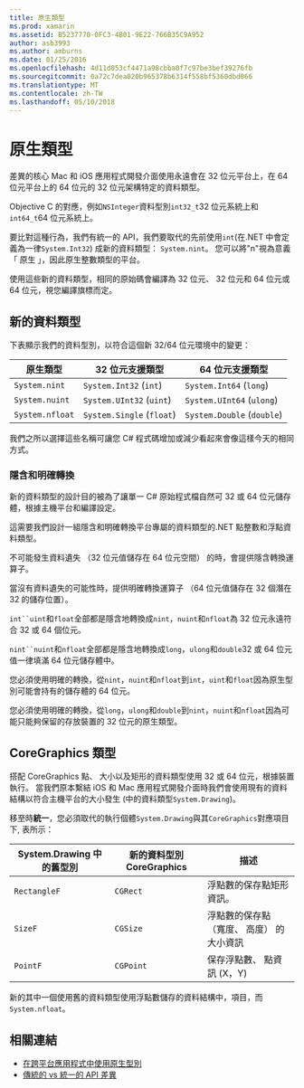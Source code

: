 ```yaml
---
title: 原生類型
ms.prod: xamarin
ms.assetid: B5237770-0FC3-4B01-9E22-766B35C9A952
author: asb3993
ms.author: amburns
ms.date: 01/25/2016
ms.openlocfilehash: 4d11d053cf4471a98cbba0f7c97be3bef39276fb
ms.sourcegitcommit: 0a72c7dea020b965378b6314f558bf5360dbd066
ms.translationtype: MT
ms.contentlocale: zh-TW
ms.lasthandoff: 05/10/2018
---
```

# <a name="native-types"></a>原生類型

差異的核心 Mac 和 iOS 應用程式開發介面使用永遠會在 32 位元平台上，在 64 位元平台上的 64 位元的 32 位元架構特定的資料類型。

Objective C 的對應，例如`NSInteger`資料型別`int32_t`32 位元系統上和`int64_t`64 位元系統上。

要比對這種行為，我們有統一的 API，我們要取代的先前使用`int`(在.NET 中會定義為一律`System.Int32`) 成新的資料類型： `System.nint`。  您可以將"n"視為意義 「 原生 」，因此原生整數類型的平台。

使用這些新的資料類型，相同的原始碼會編譯為 32 位元、 32 位元和 64 位元或 64 位元，視您編譯旗標而定。

## <a name="new-data-types"></a>新的資料類型

下表顯示我們的資料型別，以符合這個新 32/64 位元環境中的變更：

|原生類型|32 位元支援類型|64 位元支援類型|
|--- |--- |--- |
|`System.nint`|`System.Int32` (`int`)|`System.Int64` (`long`)|
|`System.nuint`|`System.UInt32` (`uint`)|`System.UInt64` (`ulong`)|
|`System.nfloat`|`System.Single` (`float`)|`System.Double` (`double`)|

我們之所以選擇這些名稱可讓您 C# 程式碼增加或減少看起來會像這樣今天的相同方式。

### <a name="implicit-and-explicit-conversions"></a>隱含和明確轉換

新的資料類型的設計目的被為了讓單一 C# 原始程式檔自然可 32 或 64 位元儲存體，根據主機平台和編譯設定。

這需要我們設計一組隱含和明確轉換平台專屬的資料類型的.NET 點整數和浮點資料類型。

不可能發生資料遺失 （32 位元值儲存在 64 位元空間） 的時，會提供隱含轉換運算子。

當沒有資料遺失的可能性時，提供明確轉換運算子 （64 位元值儲存在 32 個潛在 32 的儲存位置）。

 `int``uint`和`float`全部都是隱含地轉換成`nint`，`nuint`和`nfloat`為 32 位元永遠符合 32 或 64 個位元。

 `nint``nuint`和`nfloat`全部都是隱含地轉換成`long`，`ulong`和`double`32 或 64 位元值一律填滿 64 位元儲存體中。

您必須使用明確的轉換，從`nint`，`nuint`和`nfloat`到`int`，`uint`和`float`因為原生型別可能會持有的儲存體的 64 位元。

您必須使用明確的轉換，從`long`，`ulong`和`double`到`nint`，`nuint`和`nfloat`因為可能只能夠保留的存放裝置的 32 位元的原生類型。

## <a name="coregraphics-types"></a>CoreGraphics 類型

搭配 CoreGraphics 點、 大小以及矩形的資料類型使用 32 或 64 位元，根據裝置執行。  當我們原本繫結 iOS 和 Mac 應用程式開發介面時我們會使用現有的資料結構以符合主機平台的大小發生 (中的資料類型`System.Drawing`)。

移至時**統一**，您必須取代的執行個體`System.Drawing`與其`CoreGraphics`對應項目下, 表所示：

|System.Drawing 中的舊型別|新的資料型別 CoreGraphics|描述|
|--- |--- |--- |
|`RectangleF`|`CGRect`|浮點數的保存點矩形資訊。|
|`SizeF`|`CGSize`|浮點數的保存點 （寬度、 高度） 的大小資訊|
|`PointF`|`CGPoint`|保存浮點數、 點資訊 (X，Y)|

新的其中一個使用舊的資料類型使用浮點數儲存的資料結構中，項目，而`System.nfloat`。

## <a name="related-links"></a>相關連結

- [在跨平台應用程式中使用原生型別](~/cross-platform/macios/native-types-cross-platform.md)
- [傳統的 vs 統一的 API 差異](https://developer.xamarin.com/releases/ios/api_changes/classic-vs-unified-8.6.0/)
